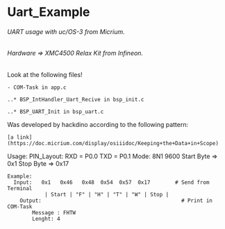 # Uart_Example
###### UART usage with uc/OS-3 from Micrium.

###### Hardware => XMC4500 Relax Kit from Infineon.

Look at the following files!

    - COM-Task in app.c
    
    ..* BSP_IntHandler_Uart_Recive in bsp_init.c
    
    ..* BSP_UART_Init in bsp_uart.c
    
Was developed by hackdino according to the following pattern:

    [a link](https://doc.micrium.com/display/osiiidoc/Keeping+the+Data+in+Scope)
    
Usage:
    PIN_Layout: RXD = P0.0  TXD = P0.1 Mode: 8N1 9600
    Start Byte => 0x1  Stop Byte => 0x17
    
    Example: 
      Input:   0x1   0x46   0x48  0x54  0x57  0x17        # Send from Terminal
  		  		| Start | "F" | "H" | "T" | "W" | Stop |
  		Output:                                             # Print in COM-Task
  		    Message : FHTW
  		    Lenght: 4
  		    
  

